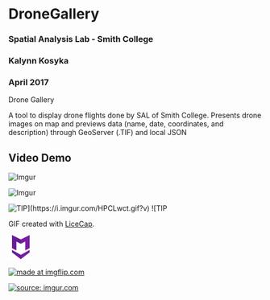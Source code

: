 # DroneGallery

### Spatial Analysis Lab - Smith College
### Kalynn Kosyka 
### April 2017

Drone Gallery

A tool to display drone flights done by SAL of Smith College.
Presents drone images on map and previews data (name, date, coordinates, and description) through GeoServer (.TIF) and local JSON

## Video Demo 

![Imgur](http://i.imgur.com/HPCLwct.gif)

![Imgur](http://i.imgur.com/zTONrOD.jpg)


![TIP$](https://i.imgur.com/HPCLwct.gif?v)
![TIP$](https://i.imgur.com/rMmC0ST.gif?1)

GIF created with [LiceCap](http://www.cockos.com/licecap/).

[logo]: https://github.com/adam-p/markdown-here/raw/master/src/common/images/icon48.png "Logo Title Text 2"

![alt text](https://github.com/adam-p/markdown-here/raw/master/src/common/images/icon48.png "Logo Title Text 1")

<a href="https://imgflip.com/gif/1vrksk"><img src="https://i.imgflip.com/1vrksk.gif" title="made at imgflip.com"/></a>

<a href="https://imgur.com/UMeyxTq"><img src="https://i.imgur.com/UMeyxTq.gif" title="source: imgur.com" height="500px"/></a>
